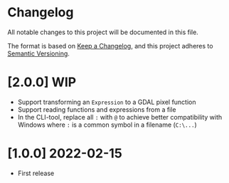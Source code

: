 # Changelog

All notable changes to this project will be documented in this file.

The format is based on [Keep a Changelog](https://keepachangelog.com/en/1.0.0/),
and this project adheres to [Semantic Versioning](https://semver.org/spec/v2.0.0.html).

# [2.0.0] WIP

* Support transforming an `Expression` to a GDAL pixel function
* Support reading functions and expressions from a file
* In the CLI-tool, replace all `:` with `@` to achieve better compatibility with Windows where `:` is a common symbol in a filename (`C:\...`)

# [1.0.0] 2022-02-15

* First release
